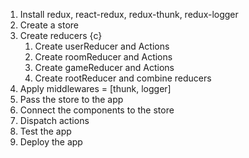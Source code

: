 1. Install redux, react-redux, redux-thunk, redux-logger
2. Create a store
3. Create reducers {c}
    1. Create userReducer and Actions
    2. Create roomReducer and Actions
    3. Create gameReducer and Actions
    4. Create rootReducer and combine reducers
4. Apply middlewares = [thunk, logger]
5. Pass the store to the app
6. Connect the components to the store
7. Dispatch actions
8. Test the app
9. Deploy the app
